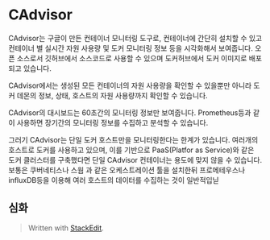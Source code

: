 # CAdvisor

CAdvisor는 구글이 만든 컨테이너 모니터링 도구로, 컨테이너에 간단히 설치할 수 있고 컨테이너 별 실시간 자원 사용량 및 도커 모니터링 정보 등을 시각화해서 보여줍니다. 오픈 소스로서 깃허브에서 소스코드로 사용할 수 있으며 도커허브에서 도커 이미지로 배포되고 있습니다. 

CAdvisor에서는 생성된 모든 컨테이너의 자원 사용량을 확인할 수 있을뿐만 아니라 도커 데몬의 정보, 상태, 호스트의 자원 사용량까지 확인할 수 있습니다. 

CAdvisor의 대시보드는 60초간의 모니터링 정보만 보여줍니다. Prometheus등과 같이 사용하면 장기간의 모니터링 정보를 수집하고 분석할 수 있습니다. 

그러기 CAdvisor는 단일 도커 호스트만을 모니터링한다는 한계가 있습니다. 여러개의 호스트로 도커를 사용하고 있으며, 이를 기반으로 PaaS(Platfor as Service)와 같은 도커 클러스터를 구축했다면 단일 CAdvisor 컨테이너는 용도에 맞지 않을 수 있습니다. 보통은 쿠버네티스나 스웜 과 같은 오케스트레이션 툴을 설치한뒤 프로메테우스나 influxDB등을 이용해 여러 호스트의 데이터를 수집하는 것이 일반적입닏

## 심화






> Written with [StackEdit](https://stackedit.io/).
<!--stackedit_data:
eyJoaXN0b3J5IjpbLTEwMzk1NzIxNTMsMTI1Njc0MjM4OV19
-->